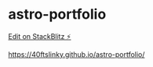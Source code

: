 # astro-portfolio

[Edit on StackBlitz ⚡️](https://stackblitz.com/edit/github-x6gms9)

https://40ftslinky.github.io/astro-portfolio/
